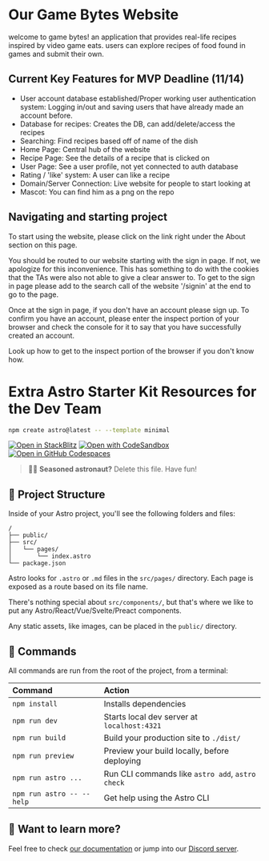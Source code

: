 # Our Game Bytes Website

welcome to game bytes! an application that provides real-life recipes inspired by video game eats. users can explore recipes of food found in games and submit their own.

## Current Key Features for MVP Deadline (11/14)

- User account database established/Proper working user authentication system: Logging in/out and saving users that have already made an account before.
- Database for recipes: Creates the DB, can add/delete/access the recipes
- Searching: Find recipes based off of name of the dish
- Home Page: Central hub of the website
- Recipe Page: See the details of a recipe that is clicked on
- User Page: See a user profile, not yet connected to auth database
- Rating / 'like' system: A user can like a recipe
- Domain/Server Connection: Live website for people to start looking at
- Mascot: You can find him as a png on the repo

## Navigating and starting project

To start using the website, please click on the link right under the About section on this page.

You should be routed to our website starting with the sign in page. If not, we apologize for this inconvenience. This has something to do with the cookies that the TAs were also not able to give a clear answer to. To get to the sign in page please add to the search call of the website '/signin' at the end to go to the page. 

Once at the sign in page, if you don't have an account please sign up. To confirm you have an account, please enter the inspect portion of your browser and check the console for it to say that you have successfully created an account.

Look up how to get to the inspect portion of the browser if you don't know how.

# Extra Astro Starter Kit Resources for the Dev Team

```sh
npm create astro@latest -- --template minimal
```

[![Open in StackBlitz](https://developer.stackblitz.com/img/open_in_stackblitz.svg)](https://stackblitz.com/github/withastro/astro/tree/latest/examples/minimal)
[![Open with CodeSandbox](https://assets.codesandbox.io/github/button-edit-lime.svg)](https://codesandbox.io/p/sandbox/github/withastro/astro/tree/latest/examples/minimal)
[![Open in GitHub Codespaces](https://github.com/codespaces/badge.svg)](https://codespaces.new/withastro/astro?devcontainer_path=.devcontainer/minimal/devcontainer.json)

> 🧑‍🚀 **Seasoned astronaut?** Delete this file. Have fun!

## 🚀 Project Structure

Inside of your Astro project, you'll see the following folders and files:

```text
/
├── public/
├── src/
│   └── pages/
│       └── index.astro
└── package.json
```

Astro looks for `.astro` or `.md` files in the `src/pages/` directory. Each page is exposed as a route based on its file name.

There's nothing special about `src/components/`, but that's where we like to put any Astro/React/Vue/Svelte/Preact components.

Any static assets, like images, can be placed in the `public/` directory.

## 🧞 Commands

All commands are run from the root of the project, from a terminal:

| Command                   | Action                                           |
| :------------------------ | :----------------------------------------------- |
| `npm install`             | Installs dependencies                            |
| `npm run dev`             | Starts local dev server at `localhost:4321`      |
| `npm run build`           | Build your production site to `./dist/`          |
| `npm run preview`         | Preview your build locally, before deploying     |
| `npm run astro ...`       | Run CLI commands like `astro add`, `astro check` |
| `npm run astro -- --help` | Get help using the Astro CLI                     |

## 👀 Want to learn more?

Feel free to check [our documentation](https://docs.astro.build) or jump into our [Discord server](https://astro.build/chat).
